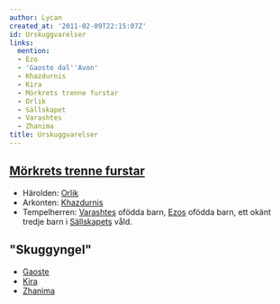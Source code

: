 ```yaml
---
author: Lycan
created_at: '2011-02-09T22:15:07Z'
id: Urskuggvarelser
links:
  mention:
  - Ezo
  - 'Gaoste dal''Avon'
  - Khazdurnis
  - Kira
  - Mörkrets trenne furstar
  - Orlik
  - Sällskapet
  - Varashtes
  - Zhanima
title: Urskuggvarelser
---
```


[Mörkrets trenne furstar]
--------

-   Härolden: [Orlik]
-   Arkonten: [Khazdurnis]
-   Tempelherren: [Varashtes] ofödda barn, [Ezos] ofödda barn, ett okänt tredje barn i [Sällskapets]
    våld.

"Skuggyngel"
--------

-   [Gaoste]
-   [Kira]
-   [Zhanima]

  [Mörkrets trenne furstar]: Mörkrets_trenne_furstar
  [Orlik]: Orlik
  [Khazdurnis]: Khazdurnis
  [Varashtes]: Varashtes
  [Ezos]: Ezo
  [Sällskapets]: Sällskapet
  [Gaoste]: Gaoste_dalAvon
  [Kira]: Kira
  [Zhanima]: Zhanima